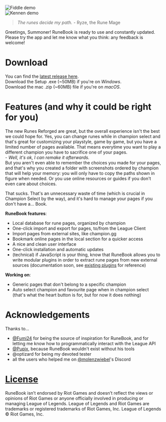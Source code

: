 ![Fiddle demo](https://github.com/OrangeNote/RuneBook/raw/master/docs/fiddle_demo.png)  
![Kennen demo](https://github.com/OrangeNote/RuneBook/raw/master/docs/kennen_demo.gif)  
> *The runes decide my path.* - Ryze, the Rune Mage

Greetings, Summoner!
RuneBook is ready to use and constantly updated. Please try the app and let me know what you think: any feedback is welcome!

# Download
You can find the [latest release here](https://github.com/OrangeNote/RuneBook/releases/latest).  
Download the Setup .exe (~50MB) if you're on *Windows*.  
Download the mac .zip (~60MB) file if you're on *macOS*.

# Features (and why it could be right for you)
The new Runes Reforged are great, but the overall experience isn't the best we could hope for. Yes, you can change runes while in champion select and that's great for customizing your playstyle, game by game, but you have a limited number of pages available. That means everytime you want to play a different champion you have to sacrifice one of your pages.  
\- *Well, it's ok, I can remake it afterwards.*  
But you aren't even able to remember the choices you made for your pages, and that's why you created a folder with screenshots ordered by champion that will help your memory: you will only have to copy the paths shown in figure when needed. Or you use online resources or guides if you don't even care about choices.

That sucks. That's an unnecessary waste of time (which is crucial in Champion Select by the way), and it's hard to manage your pages if you don't have a... Book.

**RuneBook features**:
- Local database for rune pages, organized by champion
- One-click import and export for pages, to/from the League Client
- Import pages from external sites, like champion.gg
- Bookmark online pages in the local section for a quicker access
- A nice and clean user interface
- One-click installation and automatic updates
- (technical) if JavaScript is your thing, know that RuneBook allows you to write modular plugins in order to extract rune pages from new external sources (documentation soon, see [existing plugins](https://github.com/OrangeNote/RuneBook/tree/master/plugins) for reference)

**Working on**:
- Generic pages that don't belong to a specific champion
- Auto select champion and favourite page when in champion select (that's what the heart button is for, but for now it does nothing)

# Acknowledgements
Thanks to...
- [@Fumi24](https://github.com/Fumi24) for being the source of inspiration for RuneBook, and for letting me know how to programmatically interact with the League API  
- [@Pupix](https://github.com/Pupix), because RuneBook wouldn't exist without his tools  
- @optizard for being my devoted tester  
- all the users who helped me on [@molenzwiebel](https://github.com/molenzwiebel)'s Discord  

# [License](https://github.com/OrangeNote/RuneBook/tree/master/LICENSE)
RuneBook isn’t endorsed by Riot Games and doesn’t reflect the views or opinions of Riot Games or anyone officially involved in producing or managing League of Legends. League of Legends and Riot Games are trademarks or registered trademarks of Riot Games, Inc. League of Legends © Riot Games, Inc.
